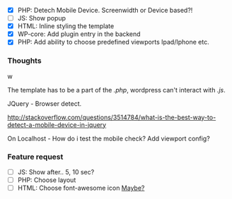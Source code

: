 - [x] PHP: Detech Mobile Device. Screenwidth or Device based?!
- [ ] JS: Show popup
- [x] HTML: Inline styling the template
- [x] WP-core: Add plugin entry in the backend
- [x] PHP: Add ability to choose predefined viewports Ipad/Iphone etc.

### Thoughts

w

The template has to be a part of the *.php*, wordpress can't interact with *.js*.

JQuery - Browser detect.

http://stackoverflow.com/questions/3514784/what-is-the-best-way-to-detect-a-mobile-device-in-jquery

On Localhost - How do i test the mobile check? Add viewport config?

### Feature request

- [ ] JS: Show after.. 5, 10 sec?
- [ ] PHP: Choose layout
- [ ] HTML: Choose font-awesome icon [Maybe?](https://github.com/itsjavi/fontawesome-iconpicker)
